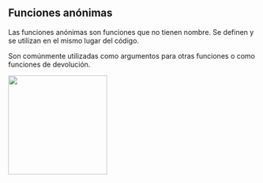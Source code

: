 ## Funciones anónimas
<p>Las funciones anónimas son funciones que no tienen nombre. Se definen y se utilizan en el mismo lugar del código.</p>
<p>Son comúnmente utilizadas como argumentos para otras funciones o como funciones de devolución.</p>
<img src="https://github.com/Valentina1012/Teoria_JS/assets/84479987/9baf8a17-fce0-4169-a02f-64fd8022ce18" width="200">


